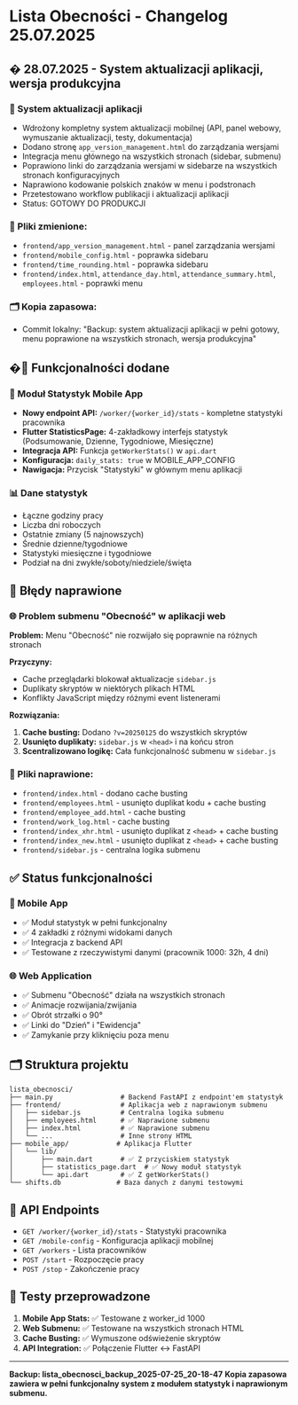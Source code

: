 # Lista Obecności - Changelog 25.07.2025

## � 28.07.2025 - System aktualizacji aplikacji, wersja produkcyjna

### 🎉 System aktualizacji aplikacji
- Wdrożony kompletny system aktualizacji mobilnej (API, panel webowy, wymuszanie aktualizacji, testy, dokumentacja)
- Dodano stronę `app_version_management.html` do zarządzania wersjami
- Integracja menu głównego na wszystkich stronach (sidebar, submenu)
- Poprawiono linki do zarządzania wersjami w sidebarze na wszystkich stronach konfiguracyjnych
- Naprawiono kodowanie polskich znaków w menu i podstronach
- Przetestowano workflow publikacji i aktualizacji aplikacji
- Status: GOTOWY DO PRODUKCJI

### 📄 Pliki zmienione:
- `frontend/app_version_management.html` - panel zarządzania wersjami
- `frontend/mobile_config.html` - poprawka sidebaru
- `frontend/time_rounding.html` - poprawka sidebaru
- `frontend/index.html`, `attendance_day.html`, `attendance_summary.html`, `employees.html` - poprawki menu

### 🗂️ Kopia zapasowa:
- Commit lokalny: "Backup: system aktualizacji aplikacji w pełni gotowy, menu poprawione na wszystkich stronach, wersja produkcyjna"

## �🚀 Funkcjonalności dodane

### 📱 Moduł Statystyk Mobile App
- **Nowy endpoint API:** `/worker/{worker_id}/stats` - kompletne statystyki pracownika
- **Flutter StatisticsPage:** 4-zakładkowy interfejs statystyk (Podsumowanie, Dzienne, Tygodniowe, Miesięczne)
- **Integracja API:** Funkcja `getWorkerStats()` w `api.dart`
- **Konfiguracja:** `daily_stats: true` w MOBILE_APP_CONFIG
- **Nawigacja:** Przycisk "Statystyki" w głównym menu aplikacji

### 📊 Dane statystyk
- Łączne godziny pracy
- Liczba dni roboczych
- Ostatnie zmiany (5 najnowszych)
- Średnie dzienne/tygodniowe
- Statystyki miesięczne i tygodniowe
- Podział na dni zwykłe/soboty/niedziele/święta

## 🔧 Błędy naprawione

### 🌐 Problem submenu "Obecność" w aplikacji web
**Problem:** Menu "Obecność" nie rozwijało się poprawnie na różnych stronach

**Przyczyny:**
- Cache przeglądarki blokował aktualizacje `sidebar.js`
- Duplikaty skryptów w niektórych plikach HTML
- Konflikty JavaScript między różnymi event listenerami

**Rozwiązania:**
1. **Cache busting:** Dodano `?v=20250125` do wszystkich skryptów
2. **Usunięto duplikaty:** `sidebar.js` w `<head>` i na końcu stron
3. **Scentralizowano logikę:** Cała funkcjonalność submenu w `sidebar.js`

### 📄 Pliki naprawione:
- `frontend/index.html` - dodano cache busting
- `frontend/employees.html` - usunięto duplikat kodu + cache busting  
- `frontend/employee_add.html` - cache busting
- `frontend/work_log.html` - cache busting
- `frontend/index_xhr.html` - usunięto duplikat z `<head>` + cache busting
- `frontend/index_new.html` - usunięto duplikat z `<head>` + cache busting
- `frontend/sidebar.js` - centralna logika submenu

## ✅ Status funkcjonalności

### 📱 Mobile App
- ✅ Moduł statystyk w pełni funkcjonalny
- ✅ 4 zakładki z różnymi widokami danych
- ✅ Integracja z backend API
- ✅ Testowane z rzeczywistymi danymi (pracownik 1000: 32h, 4 dni)

### 🌐 Web Application  
- ✅ Submenu "Obecność" działa na wszystkich stronach
- ✅ Animacje rozwijania/zwijania
- ✅ Obrót strzałki o 90°
- ✅ Linki do "Dzień" i "Ewidencja"
- ✅ Zamykanie przy kliknięciu poza menu

## 🗂️ Struktura projektu

```
lista_obecnosci/
├── main.py                 # Backend FastAPI z endpoint'em statystyk
├── frontend/               # Aplikacja web z naprawionym submenu
│   ├── sidebar.js          # Centralna logika submenu
│   ├── employees.html      # ✅ Naprawione submenu
│   ├── index.html          # ✅ Naprawione submenu  
│   └── ...                 # Inne strony HTML
├── mobile_app/            # Aplikacja Flutter
│   └── lib/
│       ├── main.dart       # ✅ Z przyciskiem statystyk
│       ├── statistics_page.dart  # ✅ Nowy moduł statystyk
│       └── api.dart        # ✅ Z getWorkerStats()
└── shifts.db              # Baza danych z danymi testowymi
```

## 🔗 API Endpoints

- `GET /worker/{worker_id}/stats` - Statystyki pracownika
- `GET /mobile-config` - Konfiguracja aplikacji mobilnej
- `GET /workers` - Lista pracowników  
- `POST /start` - Rozpoczęcie pracy
- `POST /stop` - Zakończenie pracy

## 🧪 Testy przeprowadzone

1. **Mobile App Stats:** ✅ Testowane z worker_id 1000
2. **Web Submenu:** ✅ Testowane na wszystkich stronach HTML
3. **Cache Busting:** ✅ Wymuszone odświeżenie skryptów
4. **API Integration:** ✅ Połączenie Flutter <-> FastAPI

---
**Backup: lista_obecnosci_backup_2025-07-25_20-18-47**
**Kopia zapasowa zawiera w pełni funkcjonalny system z modułem statystyk i naprawionym submenu.**
